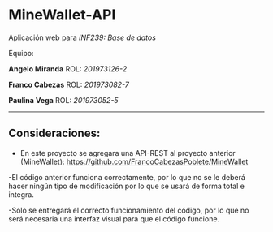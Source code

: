 # MineWallet-API

Aplicación web para *INF239: Base de datos*

Equipo:

**Angelo Miranda** ROL: *201973126-2*

**Franco Cabezas** ROL: *201973082-7*

**Paulina Vega**   ROL: *201973052-5*

------------------

## Consideraciones:

- En este proyecto se agregara una API-REST al proyecto anterior (MineWallet): https://github.com/FrancoCabezasPoblete/MineWallet

-El código anterior funciona correctamente, por lo que no se le deberá hacer ningún tipo de modificación por lo que se usará de forma total e integra. 

-Solo se entregará el correcto funcionamiento del código, por lo que no será necesaria una interfaz visual para que el código funcione. 
